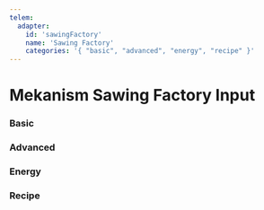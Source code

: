 ```yaml
---
telem:
  adapter:
    id: 'sawingFactory'
    name: 'Sawing Factory'
    categories: '{ "basic", "advanced", "energy", "recipe" }'
---
```


<script setup>
  import { data as metrics } from './common/metrics.data.ts'
</script>

# Mekanism Sawing Factory Input <RepoLink path="lib/input/mekanism/SawingFactoryInputAdapter.lua" />

<!--@include: ./common/preamble.md -->

### Basic

<MetricTable
  prefix="meksaw:"
  :metrics="[
    { name: 'input_count_sum',            value: '0 - inf',   unit: 'item' },
    { name: 'output_count_sum',           value: '0 - inf',   unit: 'item' },
    { name: 'output_secondary_count_sum', value: '0 - inf',   unit: 'item' },
    { name: 'energy_usage',               value: '0.0 - inf', unit: 'FE/t' },
    ...metrics.genericMachine.basic
  ]"
/>

### Advanced

<MetricTable
  prefix="meksaw:"
  :metrics="[
    { name: 'auto_sort', value: '0 or 1' },
    ...metrics.genericMachine.advanced
  ]"
/>

### Energy

<MetricTable
  prefix="meksaw:"
  :metrics="[
    ...metrics.genericMachine.energy
  ]"
/>

### Recipe

<MetricTable
  prefix="meksaw:"
  :metrics="[
    ...metrics.recipeProgress.recipeFactory,
  ]"
/>